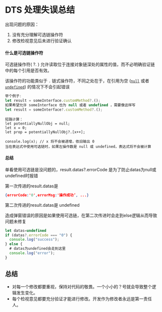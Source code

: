 

# DTS 处理失误总结

出现问题的原因：

1. 没有充分理解可选链操作符
2. 修改检视意见后未进行验证确认

#### 什么是可选链操作符

可选链操作符( ?. )   允许读取位于连接对象链深处的属性的值，而不必明确验证链中的每个引用是否有效。

该操作符的功能类似于 `.` 链式操作符，不同之处在于，在引用为空 ([`null`](https://developer.mozilla.org/zh-CN/docs/Web/JavaScript/Reference/Global_Objects/null) 或者 [`undefined`](https://developer.mozilla.org/zh-CN/docs/Web/JavaScript/Reference/Global_Objects/undefined)) 的情况下不会引起错误

```javascript
举个例子:
let result = someInterface.customMethod?.();
如果希望允许 someInterface 也为 null 或者 undefined ，需要像这样写
let result = someInterface?.customMethod?.();
```

```
短路计算：
let potentiallyNullObj = null;
let x = 0;
let prop = potentiallyNullObj?.[x++];

console.log(x); // x 将不会被递增，依旧输出 0
当在表达式中使用可选链时，如果左操作数是 null 或 undefined，表达式将不会被计算
```

#### 总结

单看使用可选链是没问题的，result.datas?.errorCode 是为了防止datas为null或undefined时报错

第一次传进的result.datas是

```json
{errorCode:'0',errorMsg:'操作成功’, ...}
```

第二次传进的result.datas是 undefined

造成弹窗错误的原因是如果使用可选链，在第二次传进时会走到else逻辑从而导致问题未修复

```javascript
let datas=undefined
if (datas?.errorCode === "0") {
  console.log("success");
} else {
  # datas为undefined会走到这里
  console.log("error");
}
```

## 总结

- 对每一个修改都要重视，保持对代码的敬畏。一个小小的？号就会导致整个逻辑发生变化。
- 每个检视意见都要充分验证才能进行修改。开发作为修改者永远是第一责任人。